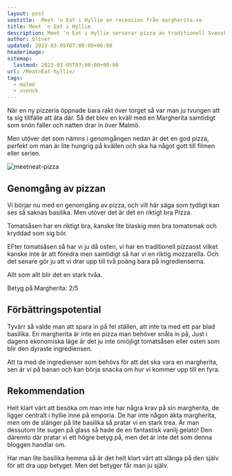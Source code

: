 ```yaml
---
layout: post
seotitle:  Meet 'n Eat i Hyllie en recension från margherita.se
title: Meet 'n Eat i Hyllie
description: Meet 'n Eat i Hyllie serverar pizza av traditionell Svensk stil till lunch och snabba filmkvällar. Däremot saknar de en riktig margherita, men bara nästan.
author: Oliver
updated: 2023-03-05T07:00:00+00:00
headerimage:
sitemap:
  lastmod: 2023-03-05T07:00:00+00:00
url: /MeatnEat-hyllie/
tags:
  - malmö
  - svensk
---
```


När en ny pizzeria öppnade bara rakt över torget så var man ju tvungen att ta sig tillfälle att äta där. Så det blev en kväll med en Margherita samtidigt som snön faller och natten drar in över Malmö.

Men utöver det som nämns i genomgången nedan är det en god pizza, perfekt om man är lite hungrig på kvällen och ska ha något gott till filmen eller serien.

![meetneat-pizza](https://imgur.com/8r8W35D.jpg)

## Genomgång av pizzan

Vi börjar nu med en genomgång av pizza, och vill här säga som tydligt kan ses så saknas basilika. Men utöver det är det en riktigt bra Pizza.

Tomatsåsen har en riktigt bra, kanske lite blaskig men bra tomatsmak och kryddad som sig bör.

EFter tomatsåsen så har vi ju då osten, vi har en traditionell pizzaost vilket kanske inte är att föredra men samtidigt så har vi en riktig mozzarella. Och det senare gör ju att vi drar upp till två poäng bara på ingredienserna.

Allt som allt blir det en stark tvåa.

Betyg på Margherita: 2/5

## Förbättringspotential

Tyvärr så valde man att spara in på fel ställen, att inte ta med ett par blad basilika. En margherita är inte en pizza man behöver snåla in på, Just i dagens ekonomiska läge är det ju inte omöjligt tomatsåsen eller osten som blir den dyraste ingrediensen.

Att ta med de ingredienser som behövs för att det ska vara en margherita, sen är vi på banan och kan börja snacka om hur vi kommer upp till en fyra.

## Rekommendation

Helt klart värt att besöka om man inte har några krav på sin margherita, de ligger centralt i hyllie inne på emporia. De har inte någon äkta margherita, men om de slänger på lite basilika så pratar vi en stark trea. Är man dessutom lite sugen på glass så hade de en fantastisk vanilj gelato! Den däremto där pratar vi ett högre betyg på, men det är inte det som denna bloggen handlar om.

Har man lite basilika hemma så är det helt klart värt att slänga på den själv för att dra upp betyget. Men det betyger får man ju själv.